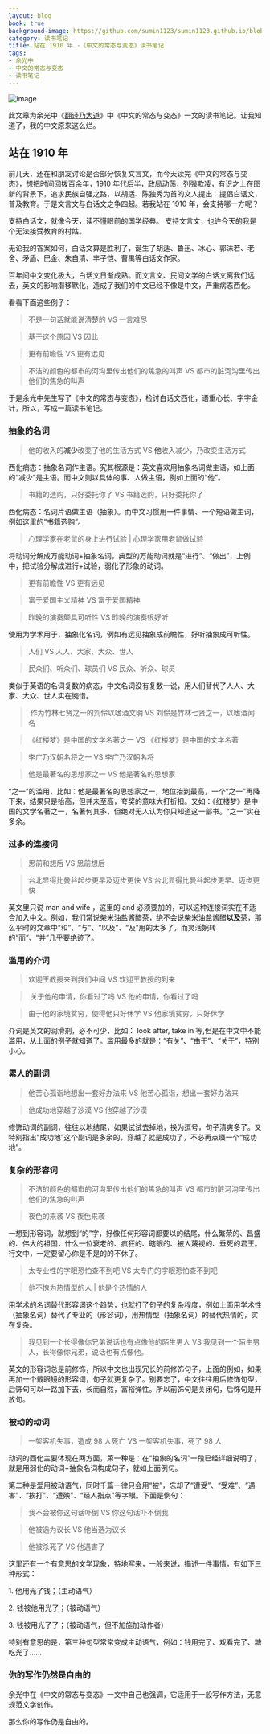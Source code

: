 ```yaml
---
layout: blog
book: true
background-image: https://github.com/sumin1123/sumin1123.github.io/blob/master/style/images/PicTranditionnalChinese.jpg?raw=true
category: 读书笔记
title: 站在 1910 年 -《中文的常态与变态》读书笔记
tags:
- 余光中
- 中文的常态与变态
- 读书笔记
---
```


![image](http://upload-images.jianshu.io/upload_images/9338271-b1fad3a3c61d79de?imageMogr2/auto-orient/strip%7CimageView2/2/w/1240)

此文章为余光中《[翻译乃大道](https://book.douban.com/subject/26279084/)》中《中文的常态与变态》一文的读书笔记。让我知道了，我的中文原来这么烂。

## 站在 1910 年

前几天，还在和朋友讨论是否部分恢复文言文，而今天读完《中文的常态与变态》，想把时间回拨百余年，1910 年代后半，政局动荡，列强欺凌，有识之士在图新的背景下，追求民族自强之路，以胡适、陈独秀为首的文人提出：提倡白话文，普及教育。于是文言文与白话文之争四起。若我站在 1910 年，会支持哪一方呢？

支持白话文，就像今天，读不懂眼前的国学经典。
支持文言文，也许今天的我是个无法接受教育的村姑。

无论我的答案如何，白话文算是胜利了，诞生了胡适、鲁迅、冰心、郭沫若、老舍、矛盾、巴金、朱自清、丰子恺、曹禺等白话文作家。

百年间中文变化极大，白话文日渐成熟。而文言文、民间文学的白话文离我们远去，英文的影响潜移默化，造成了我们的中文已经不像是中文，严重病态西化。

看看下面这些例子：

> 不是一句话就能说清楚的 VS 一言难尽

> 基于这个原因 VS 因此

> 更有前瞻性 VS 更有远见

> 不洁的颜色的都市的河沟里传出他们的焦急的叫声 VS 都市的脏河沟里传出他们的焦急的叫声

于是余光中先生写了《中文的常态与变态》，检讨白话文西化，语重心长、字字金针，所以，写成一篇读书笔记。

### 抽象的名词

> 他的收入的**减少**改变了他的生活方式 VS **他**收入减少，乃改变生活方式

西化病态：抽象名词作主语。究其根源是：英文喜欢用抽象名词做主语，如上面的“减少”是主语。而中文则以具体的事、人做主语，例如上面的“他”。

> 书籍的选购，只好委托你了 VS 书籍选购，只好委托你了

西化病态：名词片语做主语（抽象）。而中文习惯用一件事情、一个短语做主词，例如这里的“书籍选购”。

> 心理学家在老鼠的身上进行试验 | 心理学家用老鼠做试验

将动词分解成万能动词+抽象名词，典型的万能动词就是“进行”、“做出”，上例中，把试验分解成进行+试验，弱化了形象的动词。

> 更有前瞻性 VS 更有远见

> 富于爱国主义精神 VS 富于爱国精神

> 昨晚的演奏颇具可听性 VS 昨晚的演奏很好听

使用为学术用于，抽象化名词，例如有远见抽象成前瞻性，好听抽象成可听性。

> 人们 VS 人人、大家、大众、世人

> 民众们、听众们、球员们 VS 民众、听众、球员

类似于英语的名词复数的病态，中文名词没有复数一说，用人们替代了人人、大家、大众、世人实在惋惜。

> 作为竹林七贤之一的刘伶以嗜酒文明 VS 刘伶是竹林七贤之一，以嗜酒闻名

> 《红楼梦》是中国的文学名著之一 VS 《红楼梦》是中国的文学名著

> 李广乃汉朝名将之一 VS 李广乃汉朝名将

> 他是最著名的思想家之一 VS 他是著名的思想家

“之一”的滥用，比如：他是最著名的思想家之一，地位抬到最高，一个“之一”再降下来，结果只是抬高，但并未至高，夸奖的意味大打折扣。又如：《红楼梦》是中国的文学名著之一，名著何其多，但绝对无人认为你只知道这一部书。“之一”实在多余。

### 过多的连接词

> 思前和想后 VS 思前想后

> 台北显得比曼谷起步更早及迈步更快 VS 台北显得比曼谷起步更早、迈步更快

英文里只说 man and wife ，这里的 and 必须要加的，可以这种连接词实在不适合加入中文。例如，我们常说柴米油盐酱醋茶，绝不会说柴米油盐酱醋**以及**茶，那么平时的文章中“和”、“与”、“以及”、“及”用的太多了，而灵活婉转的“而”、“并”几乎要绝迹了。

### 滥用的介词

> 欢迎王教授来到我们中间 VS 欢迎王教授的到来

> 关于他的申请，你看过了吗 VS 他的申请，你看过了吗

> 由于他的家境贫穷，使得他只好休学 VS 他家境贫穷，只好休学

介词是英文的润滑剂，必不可少，比如： look after, take in 等,但是在中文中不能滥用，从上面的例子就知道了。滥用最多的就是：“有关”、“由于”、“关于”，特别小心。

### 累人的副词

> 他苦心孤诣地想出一套好办法来 VS 他苦心孤诣，想出一套好办法来

> 他成功地穿越了沙漠 VS 他穿越了沙漠

修饰动词的副词，往往以地结尾，如果试试去掉地，换为逗号，句子清爽多了。又特别指出“成功地”这个副词是多余的，穿越了就是成功了，不必再点缀一个“成功地”。

### 复杂的形容词

> 不洁的颜色的都市的河沟里传出他们的焦急的叫声 VS 都市的脏河沟里传出他们的焦急的叫声

> 夜色的来袭 VS 夜色来袭

一想到形容词，就想到“的”字，好像任何形容词都要以的结尾，什么繁荣的、昌盛的、伟大的祖国，什么一位衰老的、疯狂的、瞎眼的、被人蔑视的、垂死的君王。行文中，一定要留心你是不是的的不休了。

> 太专业性的字眼恐怕查不到吧 VS 太专门的字眼恐怕查不到吧

> 他不愧为热情型的人 | 他是个热情的人

用学术的名词替代形容词这个趋势，也就打了句子的复杂程度，例如上面用学术性（抽象名词）替代了专业的（形容词），用热情型（抽象名词）的替代热情的，实在复杂。

> 我见到一个长得像你兄弟说话也有点像他的陌生男人 VS 我见到一个陌生男人，长得像你兄弟，说话也有点像他。

英文的形容词总是前修饰，所以中文也出现冗长的前修饰句子，上面的例如，如果再加一个戴眼镜的形容词，句子就更复杂了。别要忘了，中文往往用后修饰句型，后饰句可以一路加下去，长而自然，富裕弹性。所以前饰句是关闭句，后饰句是开放句。

### 被动的动词

> 一架客机失事，造成 98 人死亡 VS 一架客机失事，死了 98 人

动词的西化主要体现在两方面，第一种是：在“抽象的名词”一段已经详细说明了，就是用弱化的动词+抽象名词构成句子，就如上面例句。

第二种是爱用被动语气，同时千篇一律只会用“被”，忘却了“遭受”、“受难”、“遇害”、“挨打”、“遭殃”、“经人指点”等字眼。下面是例句：

> 我不会被你这句话吓倒 VS 你这句话吓不倒我

> 他被选为议长 VS 他当选为议长

> 他被杀死了 VS 他遇害了

这里还有一个有意思的文学现象，特地写来，一般来说，描述一件事情，有如下三种形式：

1\. 他用光了钱；（主动语气）

2\. 钱被他用光了；（被动语气）

3\. 钱被用光了了；（被动语气，但不加施加动作者）

特别有意思的是，第三种句型常常变成主动语气，例如：钱用完了、戏看完了、糖吃光了......

### 你的写作仍然是自由的

余光中在《中文的常态与变态》一文中自己也强调，它适用于一般写作方法，无意规范文学创作。

那么你的写作仍是自由的。
